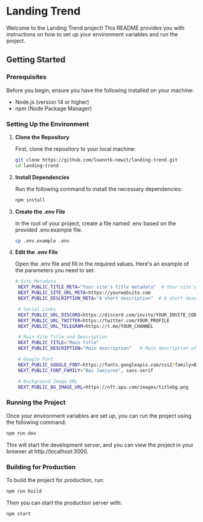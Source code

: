# Landing Trend

Welcome to the Landing Trend project! This README provides you with instructions on how to set up your environment variables and run the project.

## Getting Started

### Prerequisites

Before you begin, ensure you have the following installed on your machine:

- Node.js (version 14 or higher)
- npm (Node Package Manager)

### Setting Up the Environment

1. **Clone the Repository**

   First, clone the repository to your local machine:

   ```bash
   git clone https://github.com/loanntk-newit/landing-trend.git
   cd landing-trend

2. **Install Dependencies**

   Run the following command to install the necessary dependencies:

   ```bash
   npm install

3. **Create the .env File**

   In the root of your project, create a file named .env based on the provided .env.example file.

   ```bash
   cp .env.example .env

4. **Edit the .env File**

   Open the .env file and fill in the required values. Here's an example of the parameters you need to set:

   ```bash
   # Site Metadata
    NEXT_PUBLIC_TITLE_META="Your site's title metadata"  # Your site's title metadata for search engines
    NEXT_PUBLIC_SITE_URL_META=https://yourwebsite.com                 # The URL of your website
    NEXT_PUBLIC_DESCRIPTION_META="A short description"  # A short description for your site metadata

    # Social Links
    NEXT_PUBLIC_URL_DISCORD=https://discord.com/invite/YOUR_INVITE_CODE  # Your Discord invite link
    NEXT_PUBLIC_URL_TWITTER=https://twitter.com/YOUR_PROFILE               # Your Twitter profile link
    NEXT_PUBLIC_URL_TELEGRAM=https://t.me/YOUR_CHANNEL                     # Your Telegram channel link

    # Main Site Title and Description
    NEXT_PUBLIC_TITLE="Main title"                                    # Main title displayed on the site
    NEXT_PUBLIC_DESCRIPTION="Main description"   # Main description of your site

    # Google Font
    NEXT_PUBLIC_GOOGLE_FONT=https://fonts.googleapis.com/css2?family=Bai+Jamjuree:ital,wght@0,200;0,300;0,400;0,500;0,600;0,700;1,200;1,300;1,400;1,500;1,600;1,700&display=swap  # URL for Google Font
    NEXT_PUBLIC_FONT_FAMILY="Bai Jamjuree", sans-serif                    # Fallback font family

    # Background Image URL
    NEXT_PUBLIC_BG_IMAGE_URL=https://nft.apu.com/images/titlebg.png      # URL for the background image
    ```


### Running the Project
Once your environment variables are set up, you can run the project using the following command:

```bash
npm run dev
```
This will start the development server, and you can view the project in your browser at http://localhost:3000.

### Building for Production
To build the project for production, run:

```bash
npm run build
```

Then you can start the production server with:

```bash
npm start
```